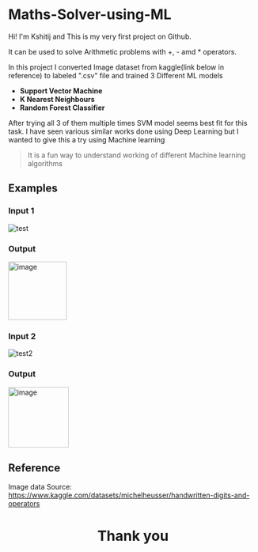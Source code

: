 # Maths-Solver-using-ML

Hi! I'm Kshitij and This is my very first project on Github.

It can be used to solve Arithmetic problems with +, - amd * operators.

In this project I converted Image dataset from kaggle(link below in reference) to labeled ".csv" file and trained 3 Different ML models

- **Support Vector Machine**
- **K Nearest Neighbours**
- **Random Forest Classifier**

After trying all 3 of them multiple times SVM model seems best fit for this task.
I have seen various similar works done using Deep Learning but I wanted to give this a try using Machine learning

> It is a fun way to understand working of different Machine learning algorithms

## Examples
### Input 1
![test](https://user-images.githubusercontent.com/101321276/163703722-d710ae62-50e8-4275-a26a-3c476fdb4dd0.png)
### Output
<img width="118" alt="image" src="https://user-images.githubusercontent.com/101321276/163703678-7c249f0a-0b23-4201-bad8-01f99e0d6fda.png">

### Input 2

![test2](https://user-images.githubusercontent.com/101321276/163704005-23cc031f-8c1b-4012-b5d5-25a5f32e57e4.png)

### Output
<img width="122" alt="image" src="https://user-images.githubusercontent.com/101321276/163703837-57e94cc0-23d7-435a-948f-26fcb3d4e1a2.png">

## Reference
Image data Source: https://www.kaggle.com/datasets/michelheusser/handwritten-digits-and-operators

# <center>Thank you</center>
